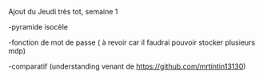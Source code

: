 Ajout du Jeudi très tot, semaine 1


-pyramide isocèle

-fonction de mot de passe ( à revoir car il faudrai pouvoir stocker plusieurs mdp)

-comparatif (understanding venant de https://github.com/mrtintin13130)

